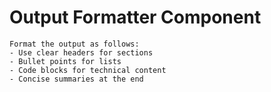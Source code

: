 # Output Formatter Component

```
Format the output as follows:
- Use clear headers for sections
- Bullet points for lists
- Code blocks for technical content
- Concise summaries at the end
```